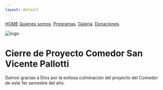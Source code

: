 ```yaml
---
layout: default
---
```


[HOME](./)
[Quienes somos](./quienes-somos.md).
[Programas](./programas.html).
[Galeria](./galeria.md).
[Donaciones](./donaciones.md).<br>


![logo](https://fundacionsanvicentepallotti.github.io/images/cierrede-proyecto-oo8.jpg)
# Cierre de Proyecto Comedor San Vicente Pallotti
Damos gracias a Dios por la exitosa culminación del proyecto del Comedor de este 1er semestre del año.
